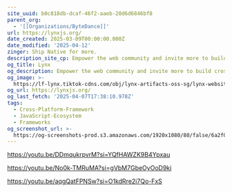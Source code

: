 ```yaml
---
site_uuid: b0c818db-dcaf-46f2-aaeb-20d6d6846bf8
parent_org:
  - '[[Organizations/ByteDance]]'
url: https://lynxjs.org/
date_created: 2025-03-09T00:00:00.000Z
date_modified: '2025-04-12'
zinger: Ship Native for more.
description_site_cp: Empower the web community and invite more to build across platforms
og_title: Lynx
og_description: Empower the web community and invite more to build cross-platform apps
og_image: >-
  https://lf-lynx.tiktok-cdns.com/obj/lynx-artifacts-oss-sg/lynx-website/assets/og-image.png
og_url: https://lynxjs.org/
og_last_fetch: '2025-04-07T17:38:10.978Z'
tags:
  - Cross-Platform-Framework
  - JavaScript-Ecosystem
  - Frameworks
og_screenshot_url: >-
  https://og-screenshots-prod.s3.amazonaws.com/1920x1080/80/false/6a2f0809cd8f209d703986bce07f4834c1d9efc14e1b49c0e9763a5836a954c9.jpeg
---
```















































https://youtu.be/DDmqukrpvrM?si=YQfHAWZK9B4Ypxau

https://youtu.be/No0k-TMRuMA?si=gVbM7GbeOyOoD9ki

https://youtu.be/aqgQatFPNSw?si=O1kdRre2i7Qo-FxS